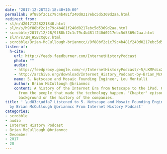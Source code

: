 ```yaml
---
date: "2017-12-28T22:18:40+10:00"
permalink: 9f88bf2c1c79c4b481f240d0217ebc5d5369d2aa.html
redirect_from:
- sl/n/d20171228221840.html
- sl/n/s/h9f88bf2c1c79c4b481f240d0217ebc5d5369d2aa.html
- scrobble/2017/12/28/9f88bf2c1c79c4b481f240d0217ebc5d5369d2aa.html
- sl/n/s/ZM_H5BcXqQ7.html
- scrobble/Brian-McCullough-brianmcc//9f88bf2c1c79c4b481f240d0217ebc5d5369d2aa.html
listen-of:
  h-cite:
    url: http://feeds.feedburner.com/InternetHistoryPodcast
    photo: ""
    audio:
    - http://feedproxy.google.com/~r/InternetHistoryPodcast/~5/LKMPoLxZZrs/Chapter_1_Int._1_-_Lou_Montulli.mp3
    - http://archive.org/download/Internet_History_Podcast-by-Brian_McCullough/5_Netscape_and_Mosaic_Founding_Engineer_Lou_Montulli.mp3
    name: 5. Netscape and Mosaic Founding Engineer, Lou Montulli
    author: Brian McCullough @brianmcc
    content: A history of the Internet Era from Netscape to the iPad. Oral histories
      from the people that made the technology happen. "Chapter" episodes providing
      background on the history of the companies.
title: ' \ud83c\udfa7 Listened to 5. Netscape and Mosaic Founding Engineer, Lou Montulli
  by Brian McCullough @brianmcc From Internet History Podcast'
categories:
- scrobble
- audio
- Internet History Podcast
- Brian McCullough @brianmcc
- December
- 2017
- 28
---
```


